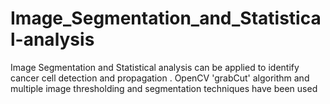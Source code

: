 # Image_Segmentation_and_Statistical-analysis
Image Segmentation and Statistical analysis can be applied to identify cancer cell detection and propagation . OpenCV 'grabCut' algorithm and multiple image thresholding and segmentation techniques have been used
